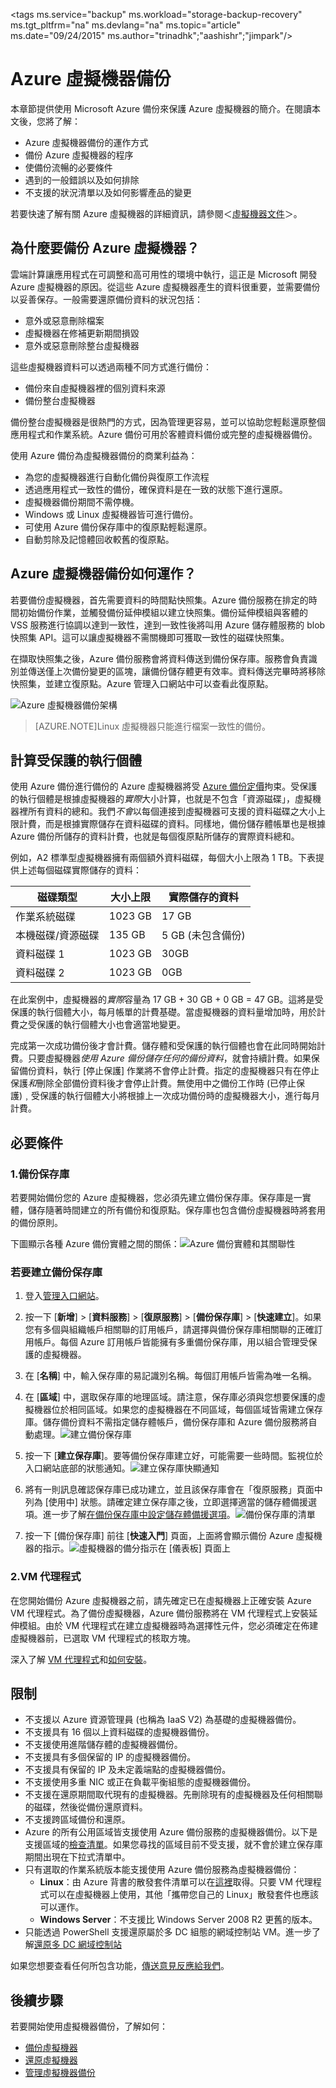 <properties
	pageTitle="Azure 虛擬機器備份簡介 | Microsoft Azure"
	description="使用 Azure 備份服務來備份在 Azure 中虛擬機器的簡介"
	services="backup"
	documentationCenter=""
	authors="trinadhk"
	manager="shreeshd"
	editor=""/>

<tags ms.service="backup" ms.workload="storage-backup-recovery" ms.tgt_pltfrm="na" ms.devlang="na" ms.topic="article" ms.date="09/24/2015" ms.author="trinadhk";"aashishr";"jimpark"/>

# Azure 虛擬機器備份

本章節提供使用 Microsoft Azure 備份來保護 Azure 虛擬機器的簡介。在閱讀本文後，您將了解：

- Azure 虛擬機器備份的運作方式
- 備份 Azure 虛擬機器的程序
- 使備份流暢的必要條件
- 遇到的一般錯誤以及如何排除
- 不支援的狀況清單以及如何影響產品的變更

若要快速了解有關 Azure 虛擬機器的詳細資訊，請參閱＜[虛擬機器文件](https://azure.microsoft.com/documentation/services/virtual-machines/)＞。

## 為什麼要備份 Azure 虛擬機器？
雲端計算讓應用程式在可調整和高可用性的環境中執行，這正是 Microsoft 開發 Azure 虛擬機器的原因。從這些 Azure 虛擬機器產生的資料很重要，並需要備份以妥善保存。一般需要還原備份資料的狀況包括：

- 意外或惡意刪除檔案
- 虛擬機器在修補更新期間損毀
- 意外或惡意刪除整台虛擬機器

這些虛擬機器資料可以透過兩種不同方式進行備份：

- 備份來自虛擬機器裡的個別資料來源
- 備份整台虛擬機器

備份整台虛擬機器是很熱門的方式，因為管理更容易，並可以協助您輕鬆還原整個應用程式和作業系統。Azure 備份可用於客體資料備份或完整的虛擬機器備份。

使用 Azure 備份為虛擬機器備份的商業利益為：

- 為您的虛擬機器進行自動化備份與復原工作流程
- 透過應用程式一致性的備份，確保資料是在一致的狀態下進行還原。
- 虛擬機器備份期間不需停機。
- Windows 或 Linux 虛擬機器皆可進行備份。
- 可使用 Azure 備份保存庫中的復原點輕鬆還原。
- 自動剪除及記憶體回收較舊的復原點。

## Azure 虛擬機器備份如何運作？
若要備份虛擬機器，首先需要資料的時間點快照集。Azure 備份服務在排定的時間初始備份作業，並觸發備份延伸模組以建立快照集。備份延伸模組與客體的 VSS 服務進行協調以達到一致性，達到一致性後將叫用 Azure 儲存體服務的 blob 快照集 API。這可以讓虛擬機器不需關機即可獲取一致性的磁碟快照集。

在擷取快照集之後，Azure 備份服務會將資料傳送到備份保存庫。服務會負責識別並傳送僅上次備份變更的區塊，讓備份儲存體更有效率。資料傳送完畢時將移除快照集，並建立復原點。Azure 管理入口網站中可以查看此復原點。

![Azure 虛擬機器備份架構](./media/backup-azure-vms-introduction/vmbackup-architecture.png)

>[AZURE.NOTE]Linux 虛擬機器只能進行檔案一致性的備份。

## 計算受保護的執行個體
使用 Azure 備份進行備份的 Azure 虛擬機器將受 [Azure 備份定價](http://azure.microsoft.com/pricing/details/backup/)拘束。受保護的執行個體是根據虛擬機器的*實際*大小計算，也就是不包含「資源磁碟」，虛擬機器裡所有資料的總和。我們*不會*以每個連接到虛擬機器可支援的資料磁碟之大小上限計費，而是根據實際儲存在資料磁碟的資料。同樣地，備份儲存體帳單也是根據 Azure 備份所儲存的資料計費，也就是每個復原點所儲存的實際資料總和。

例如，A2 標準型虛擬機器擁有兩個額外資料磁碟，每個大小上限為 1 TB。下表提供上述每個磁碟實際儲存的資料：

|磁碟類型|大小上限|實際儲存的資料|
|---------|--------|------|
| 作業系統磁碟 | 1023 GB | 17 GB |
| 本機磁碟/資源磁碟 | 135 GB | 5 GB (未包含備份) |
| 資料磁碟 1 |	1023 GB | 30GB |
| 資料磁碟 2 | 1023 GB | 0GB |

在此案例中，虛擬機器的*實際*容量為 17 GB + 30 GB + 0 GB = 47 GB。這將是受保護的執行個體大小，每月帳單的計費基礎。當虛擬機器的資料量增加時，用於計費之受保護的執行個體大小也會適當地變更。

完成第一次成功備份後才會計費。儲存體和受保護的執行個體也會在此同時開始計費。只要虛擬機器*使用 Azure 備份儲存任何的備份資料*，就會持續計費。如果保留備份資料，執行 [停止保護] 作業將不會停止計費。指定的虛擬機器只有在停止保護*和*刪除全部備份資料後才會停止計費。無使用中之備份工作時 (已停止保護)﹐受保護的執行個體大小將根據上一次成功備份時的虛擬機器大小，進行每月計費。

## 必要條件
### 1\.備份保存庫
若要開始備份您的 Azure 虛擬機器，您必須先建立備份保存庫。保存庫是一實體，儲存隨著時間建立的所有備份和復原點。保存庫也包含備份虛擬機器時將套用的備份原則。

下圖顯示各種 Azure 備份實體之間的關係：![Azure 備份實體和其關聯性](./media/backup-azure-vms-introduction/vault-policy-vm.png)

### 若要建立備份保存庫

1. 登入[管理入口網站](http://manage.windowsazure.com/)。

2. 按一下 [**新增**] > [**資料服務**] > [**復原服務**] > [**備份保存庫**] > [**快速建立**]。如果您有多個與組織帳戶相關聯的訂用帳戶，請選擇與備份保存庫相關聯的正確訂用帳戶。每個 Azure 訂用帳戶皆能擁有多重備份保存庫，用以組合管理受保護的虛擬機器。

3. 在 [**名稱**] 中，輸入保存庫的易記識別名稱。每個訂用帳戶皆需為唯一名稱。

4. 在 [**區域**] 中，選取保存庫的地理區域。請注意，保存庫必須與您想要保護的虛擬機器位於相同區域。如果您的虛擬機器在不同區域，每個區域皆需建立保存庫。儲存備份資料不需指定儲存體帳戶，備份保存庫和 Azure 備份服務將自動處理。![建立備份保存庫](./media/backup-azure-vms-introduction/backup_vaultcreate.png)

5. 按一下 [**建立保存庫**]。要等備份保存庫建立好，可能需要一些時間。監視位於入口網站底部的狀態通知。![建立保存庫快顯通知](./media/backup-azure-vms-introduction/creating-vault.png)

6. 將有一則訊息確認保存庫已成功建立，並且該保存庫會在「復原服務」頁面中列為 [使用中] 狀態。請確定建立保存庫之後，立即選擇適當的儲存體備援選項。進一步了解[在備份保存庫中設定儲存體備援選項](../backup-azure-backup-create-vault.md#storage-redundancy-options)。![備份保存庫的清單](./media/backup-azure-vms-introduction/backup_vaultslist.png)

7. 按一下 [備份保存庫] 前往 [**快速入門**] 頁面，上面將會顯示備份 Azure 虛擬機器的指示。![虛擬機器的備分指示在 [儀表板] 頁面上](./media/backup-azure-vms-introduction/vmbackup-instructions.png)


### 2\.VM 代理程式
在您開始備份 Azure 虛擬機器之前，請先確定已在虛擬機器上正確安裝 Azure VM 代理程式。為了備份虛擬機器，Azure 備份服務將在 VM 代理程式上安裝延伸模組。由於 VM 代理程式在建立虛擬機器時為選擇性元件，您必須確定在佈建虛擬機器前，已選取 VM 代理程式的核取方塊。

深入了解 [VM 代理程式](https://go.microsoft.com/fwLink/?LinkID=390493&clcid=0x409)和[如何安裝](http://azure.microsoft.com/blog/2014/04/15/vm-agent-and-extensions-part-2/)。

## 限制

- 不支援以 Azure 資源管理員 (也稱為 IaaS V2) 為基礎的虛擬機器備份。
- 不支援具有 16 個以上資料磁碟的虛擬機器備份。
- 不支援使用進階儲存體的虛擬機器備份。
- 不支援具有多個保留的 IP 的虛擬機器備份。
- 不支援具有保留的 IP 及未定義端點的虛擬機器備份。
- 不支援使用多重 NIC 或正在負載平衡組態的虛擬機器備份。
- 不支援在還原期間取代現有的虛擬機器。先刪除現有的虛擬機器及任何相關聯的磁碟，然後從備份還原資料。
- 不支援跨區域備份和還原。
- Azure 的所有公用區域皆支援使用 Azure 備份服務的虛擬機器備份。以下是支援區域的[檢查清單](http://azure.microsoft.com/regions/#services)。如果您尋找的區域目前不受支援，就不會於建立保存庫期間出現在下拉式清單中。
- 只有選取的作業系統版本能支援使用 Azure 備份服務為虛擬機器備份：
  - **Linux**：由 Azure 背書的散發套件清單可以在[這裡](../virtual-machines-linux-endorsed-distributions.md)取得。只要 VM 代理程式可以在虛擬機器上使用，其他「攜帶您自己的 Linux」散發套件也應該可以運作。
  - **Windows Server**：不支援比 Windows Server 2008 R2 更舊的版本。
- 只能透過 PowerShell 支援還原屬於多 DC 組態的網域控制站 VM。進一步了解[還原多 DC 網域控制站](backup-azure-restore-vms.md#restoring-domain-controller-vms)

如果您想要查看任何所包含功能，[傳送意見反應給我們](http://aka.ms/azurebackup_feedback)。

## 後續步驟
若要開始使用虛擬機器備份，了解如何：

- [備份虛擬機器](backup-azure-vms.md)
- [還原虛擬機器](backup-azure-restore-vms.md)
- [管理虛擬機器備份](backup-azure-manage-vms.md)

<!---HONumber=Sept15_HO4-->